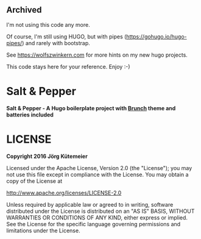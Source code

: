 ## Archived

I'm not using this code any more.

Of course, I'm still using HUGO, but with pipes (https://gohugo.io/hugo-pipes/) and rarely with bootstrap.

See https://wolfszwinkern.com for more hints on my new hugo projects.

This code stays here for your reference. Enjoy :-)

# Salt & Pepper

**Salt & Pepper - A Hugo boilerplate project with [Brunch](https://github.com/kuetemeier/brunch-hugo-coffee-bootstrap-theme) theme and batteries included**


# LICENSE

**Copyright 2016 Jörg Kütemeier**

Licensed under the Apache License, Version 2.0 (the "License");
you may not use this file except in compliance with the License.
You may obtain a copy of the License at

http://www.apache.org/licenses/LICENSE-2.0

Unless required by applicable law or agreed to in writing, software
distributed under the License is distributed on an "AS IS" BASIS,
WITHOUT WARRANTIES OR CONDITIONS OF ANY KIND, either express or implied.
See the License for the specific language governing permissions and
limitations under the License.
